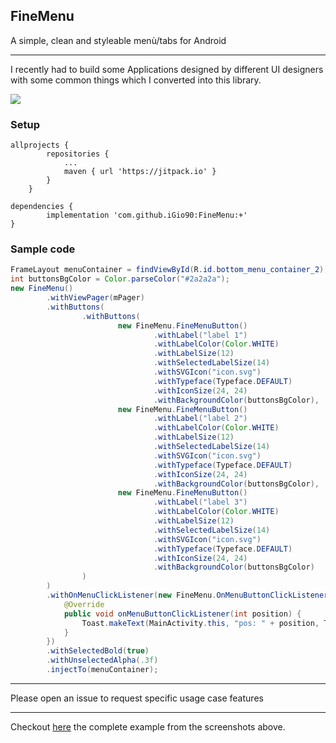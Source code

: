 ## FineMenu

A simple, clean and styleable menù/tabs for Android

--------

I recently had to build some Applications designed by different UI designers with some common things which I converted into this library.

![](https://media.giphy.com/media/ZEGqgH933XQvltJUHg/giphy.gif)

### Setup

```
allprojects {
		repositories {
			...
			maven { url 'https://jitpack.io' }
		}
	}
```

```
dependencies {
        implementation 'com.github.iGio90:FineMenu:+'
}
```

### Sample code

```java
FrameLayout menuContainer = findViewById(R.id.bottom_menu_container_2);
int buttonsBgColor = Color.parseColor("#2a2a2a");
new FineMenu()
        .withViewPager(mPager)
        .withButtons(
                .withButtons(
                        new FineMenu.FineMenuButton()
                                .withLabel("label 1")
                                .withLabelColor(Color.WHITE)
                                .withLabelSize(12)
                                .withSelectedLabelSize(14)
                                .withSVGIcon("icon.svg")
                                .withTypeface(Typeface.DEFAULT)
                                .withIconSize(24, 24)
                                .withBackgroundColor(buttonsBgColor),
                        new FineMenu.FineMenuButton()
                                .withLabel("label 2")
                                .withLabelColor(Color.WHITE)
                                .withLabelSize(12)
                                .withSelectedLabelSize(14)
                                .withSVGIcon("icon.svg")
                                .withTypeface(Typeface.DEFAULT)
                                .withIconSize(24, 24)
                                .withBackgroundColor(buttonsBgColor),
                        new FineMenu.FineMenuButton()
                                .withLabel("label 3")
                                .withLabelColor(Color.WHITE)
                                .withLabelSize(12)
                                .withSelectedLabelSize(14)
                                .withSVGIcon("icon.svg")
                                .withTypeface(Typeface.DEFAULT)
                                .withIconSize(24, 24)
                                .withBackgroundColor(buttonsBgColor)
                )
        )
        .withOnMenuClickListener(new FineMenu.OnMenuButtonClickListener() {
            @Override
            public void onMenuButtonClickListener(int position) {
                Toast.makeText(MainActivity.this, "pos: " + position, Toast.LENGTH_SHORT).show();
            }
        })
        .withSelectedBold(true)
        .withUnselectedAlpha(.3f)
        .injectTo(menuContainer);
```
----

Please open an issue to request specific usage case features

----


Checkout [here](https://github.com/iGio90/FineMenu/blob/master/finemenuexample/src/main/java/com/igio90/finemenuexample/MainActivity.java) the complete example from the screenshots above.
